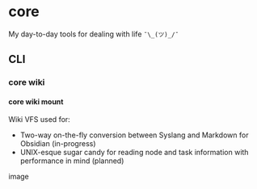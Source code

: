 # core

My day-to-day tools for dealing with life `¯\_(ツ)_/¯`

## CLI

### core wiki

#### core wiki mount

Wiki VFS used for:

- Two-way on-the-fly conversion between Syslang and Markdown for Obsidian (in-progress)
- UNIX-esque sugar candy for reading node and task information with performance in mind (planned)

image
